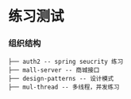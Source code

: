 # 练习测试
### 组织结构
```
├── auth2 -- spring seucrity 练习
├── mall-server -- 商城接口
├── design-patterns -- 设计模式
├── mul-thread -- 多线程，并发练习
```
